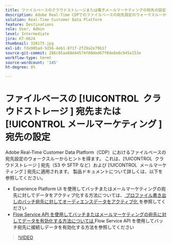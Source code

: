 ```yaml
---
title: ファイルベースのクラウドストレージまたは電子メールマーケティングの宛先の設定
description: Adobe Real-Time CDPでのファイルベースの宛先設定のウォークスルーからヒントを得ます。 これは、クラウドストレージの宛先（S3 や SFTP など）や、メールマーケティングの宛先にも当てはまります。
solution: Real-Time Customer Data Platform
feature: Destinations
role: User, Admin
level: Intermediate
jira: KT-6624
thumbnail: 328175.jpg
exl-id: fda985ad-5d56-4e61-871f-2f29a2e79b17
source-git-commit: 286c85aa88d44574f00ded67f0de8e0c945a153e
workflow-type: tm+mt
source-wordcount: '145'
ht-degree: 0%

---
```


# ファイルベースの [!UICONTROL &#x200B; クラウドストレージ &#x200B;] 宛先または [!UICONTROL &#x200B; メールマーケティング &#x200B;] 宛先の設定

Adobe Real-Time Customer Data Platform（CDP）におけるファイルベースの宛先設定のウォークスルーからヒントを得ます。 これは、[!UICONTROL &#x200B; クラウドストレージ &#x200B;] 宛先（S3 や SFTP など）および [!UICONTROL &#x200B; メールマーケティング &#x200B;] 宛先に適用されます。 製品ドキュメントについて詳しくは、以下を参照してください。

* Experience Platform UI を使用してバッチまたはメールマーケティングの宛先に対してデータをアクティブ化する方法については、[ プロファイル書き出しのバッチ宛先に対してオーディエンスデータをアクティブ化 ](https://experienceleague.adobe.com/docs/experience-platform/destinations/ui/activate/activate-batch-profile-destinations.html?lang=ja) を参照してください
* [Flow Service API を使用してバッチまたはメールマーケティングの宛先に対してデータを有効化する方法については ](https://experienceleague.adobe.com/docs/experience-platform/destinations/api/connect-activate-batch-destinations.html?lang=ja)Flow Service API を使用してバッチ宛先に接続しデータを有効化する方法を参照してください

>[!VIDEO](https://video.tv.adobe.com/v/340715/?learn=on&enablevpops&captions=jpn)
